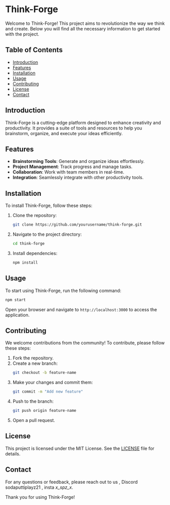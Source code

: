 # Think-Forge

Welcome to Think-Forge! This project aims to revolutionize the way we think and create. Below you will find all the necessary information to get started with the project.

## Table of Contents

- [Introduction](#introduction)
- [Features](#features)
- [Installation](#installation)
- [Usage](#usage)
- [Contributing](#contributing)
- [License](#license)
- [Contact](#contact)

## Introduction

Think-Forge is a cutting-edge platform designed to enhance creativity and productivity. It provides a suite of tools and resources to help you brainstorm, organize, and execute your ideas efficiently.

## Features

- **Brainstorming Tools**: Generate and organize ideas effortlessly.
- **Project Management**: Track progress and manage tasks.
- **Collaboration**: Work with team members in real-time.
- **Integration**: Seamlessly integrate with other productivity tools.

## Installation

To install Think-Forge, follow these steps:

1. Clone the repository:
    ```bash
    git clone https://github.com/yourusername/think-forge.git
    ```
2. Navigate to the project directory:
    ```bash
    cd think-forge
    ```
3. Install dependencies:
    ```bash
    npm install
    ```

## Usage

To start using Think-Forge, run the following command:

```bash
npm start
```

Open your browser and navigate to `http://localhost:3000` to access the application.

## Contributing

We welcome contributions from the community! To contribute, please follow these steps:

1. Fork the repository.
2. Create a new branch:
    ```bash
    git checkout -b feature-name
    ```
3. Make your changes and commit them:
    ```bash
    git commit -m "Add new feature"
    ```
4. Push to the branch:
    ```bash
    git push origin feature-name
    ```
5. Open a pull request.

## License

This project is licensed under the MIT License. See the [LICENSE](LICENSE) file for details.

## Contact

For any questions or feedback, please reach out to us , Discord sodaputtiplayz21 , insta _x_spz_x_.

Thank you for using Think-Forge!
